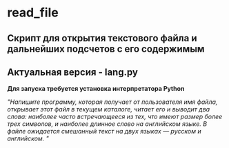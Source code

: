 # read_file
Скрипт для открытия текстового файла и дальнейших подсчетов с его содержимым
---
Актуальная версия - lang.py
---
**Для запуска требуется установка интерпретатора Python**

*"Напишите программу, которая получает от пользователя имя файла, открывает этот файл в текущем каталоге, читает его и выводит два слова: наиболее часто встречающееся из тех, что имеют размер более трех символов, и наиболее длинное слово на английском языке.
В файле ожидается смешанный текст на двух языках — русском и английском. "*
